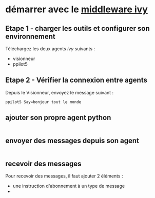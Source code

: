 # démarrer avec le [middleware ivy](https://github.com/truillet/ivy)

## Etape 1 - charger les outils et configurer son environnement
Téléchargez les deux agents *ivy* suivants :
* visionneur
* ppilot5

## Etape 2 - Vérifier la connexion entre agents
Depuis le Visionneur, envoyez le message suivant :

```
ppilot5 Say=bonjour tout le monde
```

## ajouter son propre agent python


```

```

## envoyer des messages depuis son agent

```

```

## recevoir des messages 
Pour recevoir des messages, il faut ajouter 2 éléments :
* une instruction d'abonnement à un type de message
* 

```

```
